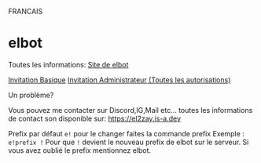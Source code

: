 FRANCAIS


# elbot

Toutes les informations:
[Site de elbot](https://el2zay.is-a.dev)

[Invitation Basique](https://discord.com/api/oauth2/authorize?client_id=809344905674489866&permissions=1246349282406&scope=bot%20applications.commands)
[Invitation Administrateur (Toutes les autorisations)](https://discord.com/api/oauth2/authorize?client_id=809344905674489866&permissions=8&scope=applications.commands%20bot)

Un problème?

Vous pouvez me contacter sur Discord,IG,Mail etc... toutes les informations de contact son disponible sur: https://el2zay.is-a.dev

Prefix par défaut `e!` pour le changer faites la commande prefix Exemple : `e!prefix !` Pour que `!` devient le nouveau prefix de elbot sur le serveur.
Si vous avez oublié le prefix mentionnez elbot.
